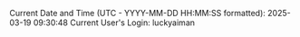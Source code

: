 Current Date and Time (UTC - YYYY-MM-DD HH:MM:SS formatted): 2025-03-19 09:30:48
Current User's Login: luckyaiman
